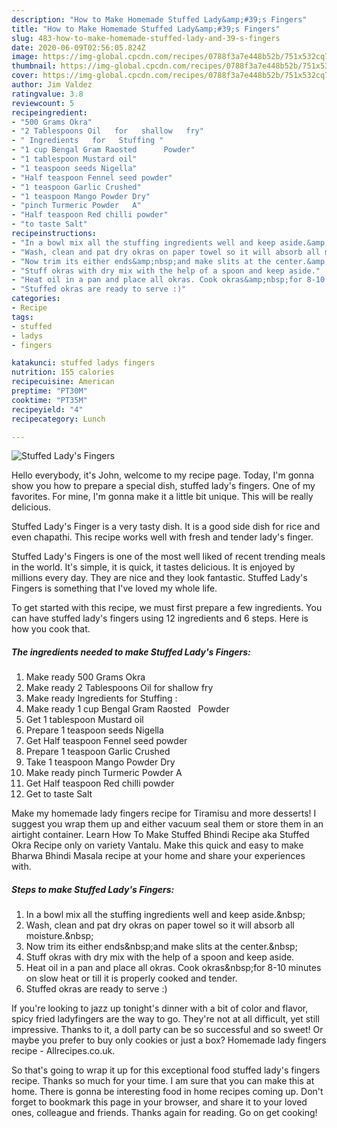 ```yaml
---
description: "How to Make Homemade Stuffed Lady&amp;#39;s Fingers"
title: "How to Make Homemade Stuffed Lady&amp;#39;s Fingers"
slug: 483-how-to-make-homemade-stuffed-lady-and-39-s-fingers
date: 2020-06-09T02:56:05.824Z
image: https://img-global.cpcdn.com/recipes/0788f3a7e448b52b/751x532cq70/stuffed-ladys-fingers-recipe-main-photo.jpg
thumbnail: https://img-global.cpcdn.com/recipes/0788f3a7e448b52b/751x532cq70/stuffed-ladys-fingers-recipe-main-photo.jpg
cover: https://img-global.cpcdn.com/recipes/0788f3a7e448b52b/751x532cq70/stuffed-ladys-fingers-recipe-main-photo.jpg
author: Jim Valdez
ratingvalue: 3.8
reviewcount: 5
recipeingredient:
- "500 Grams Okra"
- "2 Tablespoons Oil   for   shallow   fry"
- " Ingredients   for   Stuffing "
- "1 cup Bengal Gram Raosted      Powder"
- "1 tablespoon Mustard oil"
- "1 teaspoon seeds Nigella"
- "Half teaspoon Fennel seed powder"
- "1 teaspoon Garlic Crushed"
- "1 teaspoon Mango Powder Dry"
- "pinch Turmeric Powder   A"
- "Half teaspoon Red chilli powder"
- "to taste Salt"
recipeinstructions:
- "In a bowl mix all the stuffing ingredients well and keep aside.&amp;nbsp;"
- "Wash, clean and pat dry okras on paper towel so it will absorb all moisture.&amp;nbsp;"
- "Now trim its either ends&amp;nbsp;and make slits at the center.&amp;nbsp;"
- "Stuff okras with dry mix with the help of a spoon and keep aside."
- "Heat oil in a pan and place all okras. Cook okras&amp;nbsp;for 8-10 minutes on slow heat or till it is properly cooked and tender."
- "Stuffed okras are ready to serve :)"
categories:
- Recipe
tags:
- stuffed
- ladys
- fingers

katakunci: stuffed ladys fingers 
nutrition: 155 calories
recipecuisine: American
preptime: "PT30M"
cooktime: "PT35M"
recipeyield: "4"
recipecategory: Lunch

---
```



![Stuffed Lady&#39;s Fingers](https://img-global.cpcdn.com/recipes/0788f3a7e448b52b/751x532cq70/stuffed-ladys-fingers-recipe-main-photo.jpg)

Hello everybody, it's John, welcome to my recipe page. Today, I'm gonna show you how to prepare a special dish, stuffed lady&#39;s fingers. One of my favorites. For mine, I'm gonna make it a little bit unique. This will be really delicious.

Stuffed Lady&#39;s Finger is a very tasty dish. It is a good side dish for rice and even chapathi. This recipe works well with fresh and tender lady&#39;s finger.

Stuffed Lady&#39;s Fingers is one of the most well liked of recent trending meals in the world. It's simple, it is quick, it tastes delicious. It is enjoyed by millions every day. They are nice and they look fantastic. Stuffed Lady&#39;s Fingers is something that I've loved my whole life.


To get started with this recipe, we must first prepare a few ingredients. You can have stuffed lady&#39;s fingers using 12 ingredients and 6 steps. Here is how you cook that.

<!--inarticleads1-->

##### The ingredients needed to make Stuffed Lady&#39;s Fingers:

1. Make ready 500 Grams Okra
1. Make ready 2 Tablespoons Oil   for   shallow   fry
1. Make ready  Ingredients   for   Stuffing :
1. Make ready 1 cup Bengal Gram Raosted      Powder
1. Get 1 tablespoon Mustard oil
1. Prepare 1 teaspoon seeds Nigella
1. Get Half teaspoon Fennel seed powder
1. Prepare 1 teaspoon Garlic Crushed
1. Take 1 teaspoon Mango Powder Dry
1. Make ready pinch Turmeric Powder   A
1. Get Half teaspoon Red chilli powder
1. Get to taste Salt


Make my homemade lady fingers recipe for Tiramisu and more desserts! I suggest you wrap them up and either vacuum seal them or store them in an airtight container. Learn How To Make Stuffed Bhindi Recipe aka Stuffed Okra Recipe only on variety Vantalu. Make this quick and easy to make Bharwa Bhindi Masala recipe at your home and share your experiences with. 

<!--inarticleads2-->

##### Steps to make Stuffed Lady&#39;s Fingers:

1. In a bowl mix all the stuffing ingredients well and keep aside.&amp;nbsp;
1. Wash, clean and pat dry okras on paper towel so it will absorb all moisture.&amp;nbsp;
1. Now trim its either ends&amp;nbsp;and make slits at the center.&amp;nbsp;
1. Stuff okras with dry mix with the help of a spoon and keep aside.
1. Heat oil in a pan and place all okras. Cook okras&amp;nbsp;for 8-10 minutes on slow heat or till it is properly cooked and tender.
1. Stuffed okras are ready to serve :)


If you&#39;re looking to jazz up tonight&#39;s dinner with a bit of color and flavor, spicy fried ladyfingers are the way to go. They&#39;re not at all difficult, yet still impressive. Thanks to it, a doll party can be so successful and so sweet! Or maybe you prefer to buy only cookies or just a box? Homemade lady fingers recipe - Allrecipes.co.uk. 

So that's going to wrap it up for this exceptional food stuffed lady&#39;s fingers recipe. Thanks so much for your time. I am sure that you can make this at home. There is gonna be interesting food in home recipes coming up. Don't forget to bookmark this page in your browser, and share it to your loved ones, colleague and friends. Thanks again for reading. Go on get cooking!
